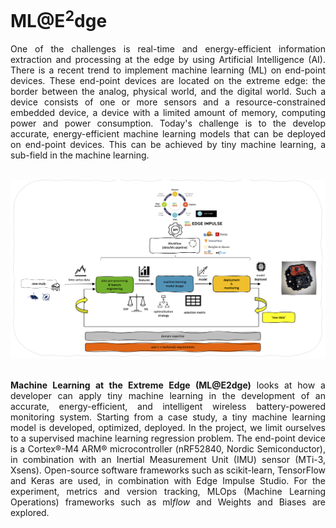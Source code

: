 # ML@E<sup>2</sup>dge

<div style="text-align: justify">One of the challenges is real-time and energy-efficient information extraction and processing at the edge by using Artificial Intelligence (AI). There is a recent trend to implement machine learning (ML) on end-point devices. These end-point devices are located on the extreme edge: the border between the analog, physical world, and the digital world. Such a device consists of one or more sensors and a resource-constrained embedded device, a device with a limited amount of memory, computing power and power consumption. Today's challenge is to the develop accurate, energy-efficient machine learning models that can be deployed on end-point devices. This can be achieved by tiny machine learning, a sub-field in the machine learning.</div>

<br>

![workflow](./img/workflow.png)

<br>

<div style="text-align: justify"> <b>Machine Learning at the Extreme Edge (ML@E2dge)</b> looks at how a developer can apply tiny machine learning in the development of an accurate, energy-efficient, and intelligent wireless battery-powered monitoring system. Starting from a case study, a tiny machine learning model is developed, optimized, deployed. In the project, we limit ourselves to a supervised machine learning regression problem. The end-point device is a Cortex®-M4 ARM® microcontroller (nRF52840, Nordic Semiconductor), in combination with an Inertial Measurement Unit (IMU) sensor (MTi-3, Xsens). Open-source software frameworks such as scikit-learn, TensorFlow and Keras are used, in combination with Edge Impulse Studio. For the experiment, metrics and version tracking, MLOps (Machine Learning Operations) frameworks such as ml<i>flow</i> and Weights and Biases are explored.</div>

<br>
